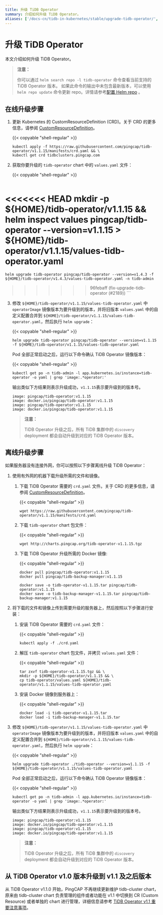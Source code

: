 ```yaml
---
title: 升级 TiDB Operator
summary: 介绍如何升级 TiDB Operator。
aliases: ['/docs-cn/tidb-in-kubernetes/stable/upgrade-tidb-operator/','/docs-cn/tidb-in-kubernetes/v1.1/upgrade-tidb-operator/','/docs-cn/dev/how-to/upgrade/tidb-operator/','/docs-cn/stable/tidb-in-kubernetes/upgrade/tidb-operator/']
---
```


# 升级 TiDB Operator

本文介绍如何升级 TiDB Operator。

 > **注意：**
 >
 > 你可以通过 `helm search repo -l tidb-operator` 命令查看当前支持的 TiDB Operator 版本。
 > 如果此命令的输出中未包含最新版本，可以使用 `helm repo update` 命令更新 repo。详情请参考[配置 Helm repo](tidb-toolkit.md#配置-helm-repo) 。

## 在线升级步骤

1. 更新 Kubernetes 的 CustomResourceDefinition (CRD)。关于 CRD 的更多信息，请参阅 [CustomResourceDefinition](https://kubernetes.io/docs/tasks/access-kubernetes-api/custom-resources/custom-resource-definitions/)。

    {{< copyable "shell-regular" >}}

    ```shell
    kubectl apply -f https://raw.githubusercontent.com/pingcap/tidb-operator/v1.1.15/manifests/crd.yaml && \
    kubectl get crd tidbclusters.pingcap.com
    ```

2. 获取你要升级的 `tidb-operator` chart 中的 `values.yaml` 文件：

    {{< copyable "shell-regular" >}}

    ```shell
<<<<<<< HEAD
    mkdir -p ${HOME}/tidb-operator/v1.1.15 && \
    helm inspect values pingcap/tidb-operator --version=v1.1.15 > ${HOME}/tidb-operator/v1.1.15/values-tidb-operator.yaml
=======
    helm upgrade tidb-operator pingcap/tidb-operator --version=v1.4.3 -f ${HOME}/tidb-operator/v1.4.3/values-tidb-operator.yaml -n tidb-admin
>>>>>>> 96febaff (fix-upgrade-tidb-operator (#2189))
    ```

3. 修改 `${HOME}/tidb-operator/v1.1.15/values-tidb-operator.yaml` 中 `operatorImage` 镜像版本为要升级到的版本，并将旧版本 `values.yaml` 中的自定义配置合并到 `${HOME}/tidb-operator/v1.1.15/values-tidb-operator.yaml`，然后执行 `helm upgrade`：

    {{< copyable "shell-regular" >}}

    ```shell
    helm upgrade tidb-operator pingcap/tidb-operator --version=v1.1.15 -f ${HOME}/tidb-operator/v1.1.15/values-tidb-operator.yaml
    ```
    
    Pod 全部正常启动之后，运行以下命令确认 TiDB Operator 镜像版本：

    {{< copyable "shell-regular" >}}

    ```shell
    kubectl get po -n tidb-admin -l app.kubernetes.io/instance=tidb-operator -o yaml | grep 'image:.*operator:'
    ```

    输出类似下方结果则表示升级成功，`v1.1.15`表示要升级到的版本号。

    ```
    image: pingcap/tidb-operator:v1.1.15
    image: docker.io/pingcap/tidb-operator:v1.1.15
    image: pingcap/tidb-operator:v1.1.15
    image: docker.io/pingcap/tidb-operator:v1.1.15
    ```

    > **注意：**
    >
    > TiDB Operator 升级之后，所有 TiDB 集群中的 `discovery` deployment 都会自动升级到对应的 TiDB Operator 版本。

## 离线升级步骤

如果服务器没有连接外网，你可以按照以下步骤离线升级 TiDB Operator：

1. 使用有外网的机器下载升级所需的文件和镜像。

    1. 下载 TiDB Operator 需要的 `crd.yaml` 文件。关于 CRD 的更多信息，请参阅 [CustomResourceDefinition](https://kubernetes.io/docs/tasks/access-kubernetes-api/custom-resources/custom-resource-definitions/)。
   
        {{< copyable "shell-regular" >}}

        ```shell
        wget https://raw.githubusercontent.com/pingcap/tidb-operator/v1.1.15/manifests/crd.yaml
        ```

    2. 下载 `tidb-operator` chart 包文件：

        {{< copyable "shell-regular" >}}

        ```shell
        wget http://charts.pingcap.org/tidb-operator-v1.1.15.tgz
        ```
   
    3. 下载 TiDB Operator 升级所需的 Docker 镜像:

        {{< copyable "shell-regular" >}}

        ```shell
        docker pull pingcap/tidb-operator:v1.1.15
        docker pull pingcap/tidb-backup-manager:v1.1.15

        docker save -o tidb-operator-v1.1.15.tar pingcap/tidb-operator:v1.1.15
        docker save -o tidb-backup-manager-v1.1.15.tar pingcap/tidb-backup-manager:v1.1.15
        ```
   
2. 将下载的文件和镜像上传到需要升级的服务器上，然后按照以下步骤进行安装：

    1. 安装 TiDB Operator 需要的 `crd.yaml` 文件：

        {{< copyable "shell-regular" >}}

        ```shell
        kubectl apply -f ./crd.yaml
        ```

    2. 解压 `tidb-operator` chart 包文件，并拷贝 `values.yaml` 文件：

        {{< copyable "shell-regular" >}}

        ```shell
        tar zxvf tidb-operator-v1.1.15.tgz && \
        mkdir -p ${HOME}/tidb-operator/v1.1.15 && \
        cp tidb-operator/values.yaml ${HOME}/tidb-operator/v1.1.15/values-tidb-operator.yaml
        ```

    3. 安装 Docker 镜像到服务器上：

        {{< copyable "shell-regular" >}}

        ```shell
        docker load -i tidb-operator-v1.1.15.tar
        docker load -i tidb-backup-manager-v1.1.15.tar
        ```

3. 修改 `${HOME}/tidb-operator/v1.1.15/values-tidb-operator.yaml` 中 `operatorImage` 镜像版本为要升级到的版本，并将旧版本 `values.yaml` 中的自定义配置合并到 `${HOME}/tidb-operator/v1.1.15/values-tidb-operator.yaml`，然后执行 `helm upgrade`：

   {{< copyable "shell-regular" >}}

    ```shell
    helm upgrade tidb-operator ./tidb-operator --version=v1.1.15 -f ${HOME}/tidb-operator/v1.1.15/values-tidb-operator.yaml
    ```

   Pod 全部正常启动之后，运行以下命令确认 TiDB Operator 镜像版本：

   {{< copyable "shell-regular" >}}

    ```shell
    kubectl get po -n tidb-admin -l app.kubernetes.io/instance=tidb-operator -o yaml | grep 'image:.*operator:'
    ```

   输出类似下方结果则表示升级成功，`v1.1.15`表示要升级到的版本号。

    ```
    image: pingcap/tidb-operator:v1.1.15
    image: docker.io/pingcap/tidb-operator:v1.1.15
    image: pingcap/tidb-operator:v1.1.15
    image: docker.io/pingcap/tidb-operator:v1.1.15
    ```

   > **注意：**
   >
   > TiDB Operator 升级之后，所有 TiDB 集群中的 `discovery` deployment 都会自动升级到对应的 TiDB Operator 版本。

## 从 TiDB Operator v1.0 版本升级到 v1.1 及之后版本

从 TiDB Operator v1.1.0 开始，PingCAP 不再继续更新维护 tidb-cluster chart，原来由 tidb-cluster chart 负责管理的组件或者功能在 v1.1 中切换到 CR (Custom Resource) 或者单独的 chart 进行管理，详细信息请参考 [TiDB Operator v1.1 重要注意事项](notes-tidb-operator-v1.1.md)。
